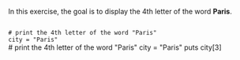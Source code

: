 In this exercise, the goal
is to display the 4th
letter of the word **Paris**.

<Editor lang="ruby" type="exercise">
<code>
# print the 4th letter of the word "Paris"
city = "Paris"
</code>

<solution>
# print the 4th letter of the word "Paris"
city = "Paris"
puts city[3]
</solution>
</Editor>